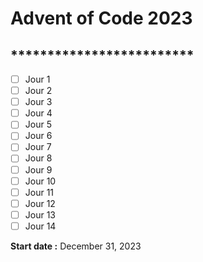 # Advent of Code 2023

## *************************

- [ ] Jour 1 
- [ ] Jour 2 
- [ ] Jour 3 
- [ ] Jour 4 
- [ ] Jour 5 
- [ ] Jour 6 
- [ ] Jour 7 
- [ ] Jour 8 
- [ ] Jour 9 
- [ ] Jour 10 
- [ ] Jour 11 
- [ ] Jour 12 
- [ ] Jour 13 
- [ ] Jour 14 

**Start date :** December 31, 2023
